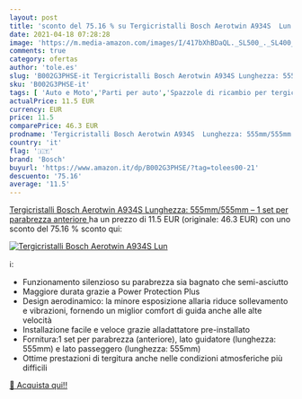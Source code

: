 ```yaml
---
layout: post
title: 'sconto del 75.16 % su Tergicristalli Bosch Aerotwin A934S  Lun  '
date: 2021-04-18 07:28:28
image: 'https://m.media-amazon.com/images/I/417bXhBDaQL._SL500_._SL400_.jpg'
comments: true
category: ofertas
author: 'tole.es'
slug: 'B002G3PHSE-it Tergicristalli Bosch Aerotwin A934S Lunghezza: 555mm/555mm...'
sku: 'B002G3PHSE-it'
tags: [ 'Auto e Moto','Parti per auto','Spazzole di ricambio per tergicristalli','Tergicristalli auto e parti','bosch', ]
actualPrice: 11.5 EUR
currency: EUR
price: 11.5
comparePrice: 46.3 EUR
prodname: 'Tergicristalli Bosch Aerotwin A934S  Lunghezza: 555mm/555mm – 1 set per parabrezza  anteriore '
country: 'it'
flag: '🇮🇹'
brand: 'Bosch'
buyurl: 'https://www.amazon.it/dp/B002G3PHSE/?tag=tolees00-21'
descuento: '75.16'
average: '11.5'
---
```


[Tergicristalli Bosch Aerotwin A934S  Lunghezza: 555mm/555mm – 1 set per parabrezza  anteriore ](https://www.amazon.it/dp/B002G3PHSE/?tag=tolees00-21) ha un prezzo di 11.5 EUR (originale: 46.3 EUR) con uno sconto del 75.16 % sconto qui:

[![Tergicristalli Bosch Aerotwin A934S  Lun](https://m.media-amazon.com/images/I/417bXhBDaQL._SL500_._SL400_.jpg)](https://www.amazon.it/dp/B002G3PHSE/?tag=tolees00-21)

ℹ️:

- Funzionamento silenzioso su parabrezza sia bagnato che semi-asciutto
- Maggiore durata grazie a Power Protection Plus
- Design aerodinamico: la minore esposizione allaria riduce sollevamento e vibrazioni, fornendo un miglior comfort di guida anche alle alte velocità
- Installazione facile e veloce grazie alladattatore pre-installato
- Fornitura:1 set per parabrezza (anteriore), lato guidatore (lunghezza: 555mm) e lato passeggero (lunghezza: 555mm)
- Ottime prestazioni di tergitura anche nelle condizioni atmosferiche più difficili

[🛒 Acquista qui!!](https://www.amazon.it/dp/B002G3PHSE/?tag=tolees00-21)
